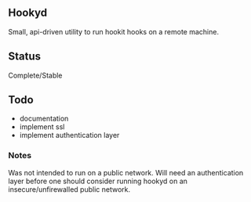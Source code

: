 ## Hookyd

Small, api-driven utility to run hookit hooks on a remote machine.

## Status

Complete/Stable

## Todo

- documentation
- implement ssl
- implement authentication layer

### Notes

Was not intended to run on a public network. Will need an authentication layer before one should consider running hookyd on an insecure/unfirewalled public network.
